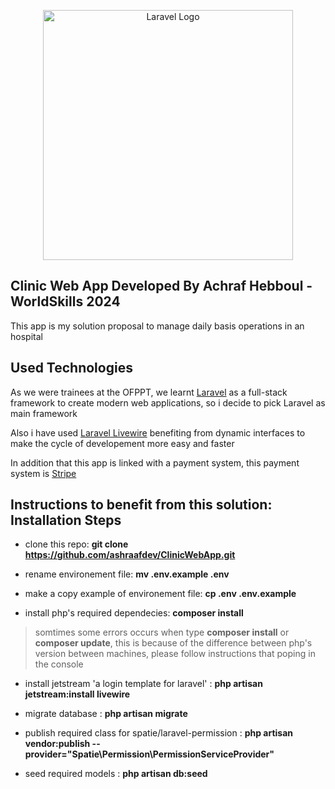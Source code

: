 <p align="center"><img src="https://www.pngmart.com/files/21/Hospital-Vector-PNG-Transparent.png" width="400" alt="Laravel Logo"></p>

## Clinic Web App Developed By Achraf Hebboul - WorldSkills 2024

This app is my solution proposal to manage daily basis operations in an hospital

## Used Technologies

As we were trainees at the OFPPT, we learnt <a href="https://laravel.com/">Laravel</a> as a full-stack framework to create modern web applications, so i decide to pick Laravel as main framework

Also i have used <a href="https://laravel-livewire.com/">Laravel Livewire</a> benefiting from dynamic interfaces to make the cycle of developement more easy and faster

In addition that this app is linked with a payment system, this payment system is <a href="https://stripe.com/">Stripe</a>

## Instructions to benefit from this solution: Installation Steps

- clone this repo: <b>git clone https://github.com/ashraafdev/ClinicWebApp.git</b>

- rename environement file: <b>mv .env.example .env</b>

- make a copy example of environement file: <b>cp .env .env.example</b>

- install php's required dependecies: <b>composer install</b>
> somtimes some errors occurs when type <b>composer install</b> or <b>composer update</b>, this is because of the difference between php's version between machines, please follow instructions that poping in the console

- install jetstream 'a login template for laravel' : <b>php artisan jetstream:install livewire</b>

- migrate database : <b>php artisan migrate</b>

- publish required class for spatie/laravel-permission : <b>php artisan vendor:publish --provider="Spatie\Permission\PermissionServiceProvider"</b>

- seed required models : <b>php artisan db:seed</b>

